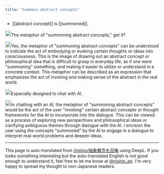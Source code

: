 ```yaml
---
title: "Summons abstract concepts"
---
```


- [[abstract concept]] is [[summoned]].

<img src='https://scrapbox.io/api/pages/nishio-en/nishio/icon' alt='nishio.icon' height="19.5"/>The metaphor of "summoning abstract concepts," get it?

<img src='https://scrapbox.io/api/pages/nishio-en/gpt/icon' alt='gpt.icon' height="19.5"/>Yes, the metaphor of "summoning abstract concepts" can be understood to indicate the act of embodying or evoking certain thoughts or ideas into consciousness. This is the image of drawing out an abstract concept or philosophical idea that is difficult to grasp in everyday life, as if one were "summoning" something, and making it easier to utilize or understand in a concrete context. This metaphor can be described as an expression that emphasizes the act of invoking and making sense of the abstract in the real world.

<img src='https://scrapbox.io/api/pages/nishio-en/nishio/icon' alt='nishio.icon' height="19.5"/>Especially designed to chat with AI.

<img src='https://scrapbox.io/api/pages/nishio-en/gpt/icon' alt='gpt.icon' height="19.5"/>In chatting with an AI, the metaphor of "summoning abstract concepts" would be the act of the user "invoking" certain abstract concepts or thought frameworks for the AI to incorporate into the dialogue. This can be viewed as a process of exploring new perspectives and philosophical ideas or clarifying ambiguous themes through dialogue with the AI. I envision the user using the concepts "summoned" by the AI to engage in a dialogue to interpret real-world problems and deepen ideas.

---
This page is auto-translated from [/nishio/抽象概念を召喚](https://scrapbox.io/nishio/抽象概念を召喚) using DeepL. If you looks something interesting but the auto-translated English is not good enough to understand it, feel free to let me know at [@nishio_en](https://twitter.com/nishio_en). I'm very happy to spread my thought to non-Japanese readers.